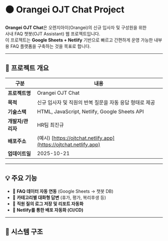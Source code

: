 # 🟠 Orangei OJT Chat Project

**Orangei OJT Chat**은 오렌지아이(Orangei)의 신규 입사자 및 구성원을 위한  
사내 FAQ 챗봇(OJT Assistant) 웹 프로젝트입니다.  
이 프로젝트는 **Google Sheets + Netlify** 기반으로 빠르고 간편하게 운영 가능한 내부용 FAQ 플랫폼을 구축하는 것을 목표로 합니다.

---

## 🚀 프로젝트 개요

| 구분 | 내용 |
|------|------|
| **프로젝트명** | Orangei OJT Chat |
| **목적** | 신규 입사자 및 직원의 반복 질문을 자동 응답 형태로 제공 |
| **기술스택** | HTML, JavaScript, Netlify, Google Sheets API |
| **개발자/관리자** | HR팀 최진규 |
| **배포주소** | (예시) [https://ojtchat.netlify.app](https://ojtchat.netlify.app) |
| **업데이트일** | 2025-10-21 |

---

## 💡 주요 기능

- 🔹 **FAQ 데이터 자동 연동** (Google Sheets → 챗봇 DB)
- 🔹 **카테고리별 대화형 답변** (휴가, 평가, 복리후생 등)
- 🔹 **직원 질의 로그 저장 및 리포트 자동화**
- 🔹 **Netlify를 통한 배포 자동화 (CI/CD)**

---

## 🧠 시스템 구조


